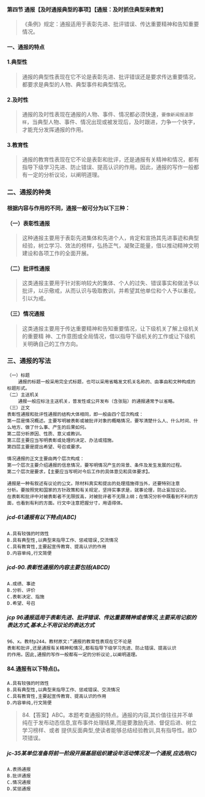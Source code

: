 #### 第四节 通报【及时通报典型的事项】【通报：及时抓住典型来教育】
>   《条例》规定：通报适用于表彰先进、批评错误、传达重要精神和告知重要情况。
    
#### 一、通报的特点
#### 1.典型性
>   通报的典型性表现在它不论是表彰先进、批评错误还是要求传达重要情况，都要求是典型的人物、典型事件和典型情况。
        
#### 2.及时性
>   通报的及时性表现在通报的人物、事件、情况都必须快速，`要像新闻报道那样`，当典型人物、事件、情况出现或被发现后，及时跟进，力争一个快字，才能充分发挥通报的作用。
        
#### 3.教育性
>   通报的教育性表现在它不论是表彰和批评，还是通报有关精神和情况，都有指导下级学习先进、防止错误、提高认识的作用。因此，通报的写作一般都有一定的分析议论，以阐明道理。
    
### 二、通报的种类
#### 根据内容与作用的不同，通报一般可分为以下三种：
#### （一）表彰性通报
>   这种通报主要用于表彰先进集体和先进个人，肯定和宣扬其先进事迹和典型经验，树立学习、效法的榜样，弘扬正气，凝聚正能量，借以推动精神文明建设和各项工作的全面开展。

#### （二）批评性通报
>   这类通报主要用于针对影响较大的集体、个人的过失、错误事实和做法予以批评，以示儆戒，从而认识与吸取教训，并希望其他单位和个人予以重视，引以为戒。

#### （三）情况通报
>   这类通报主要用于传达重要精神和告知重要情况，让下级机关了解上级机关的重要精
        神、工作意图或全局情况，借以指导下级机关的工作或让下级机关明确自己的工作方向。
    
### 三、通报的写法
    （一）标题
        通报的标题一般采用完全式标题，也可以采用省略发文机关名称的、由事由和文种构成的标题形式。
    （二）主送机关
        通报一般应标注主送机关，普发性或公开发布（含张贴）的通报通常予以省略。
    （三）正文
    表彰性通报和批评性通报的结构大体相同，即一般由四个层次构成：
    第一层是情况概述。主要写明被表彰或被批评对象的概略情况，要写清楚什么人、什么时间、什么地方、做了什么事、产生的后果如何。
    第二层分析原因、性质、意义或教训。
    第三层主要应当写明表彰或处理的决定、办法或措施。
    第四层主要是提出希望、号召或要求。
    
    情况通报的正文主要由两个层次构成：
    第一个层次主要介绍通报的信息情况，要写明情况产生的背景、条件及发生发展的过程。
    第二个层次是要求，【主要应当写明对今后工作的具体意见和具体要求】。
    
    通报是一种有叙述有议论的公文。除材料真实和提出的处理措施得当外，还要特别注意
    分析。要按照党和国家的方针政策和有关规定，坚持实事求是，就事论理，防止妄加议论。
    在表彰和批评中对被表彰者不无限拔高，对被批评者不无限上纲；在情况分析中既看到不利的方面，也看到有利的方面。行文中注意把握分寸，用语得体。

##### jcd-61通报有以下特点(ABC)
    A.具有较强的时效性
    B.具有典型性,以典型来指导工作、惩戒错误,交流情况
    C.具有教育性,主要起宣传教育、提高认识的作用
    D.内容单纯,行文简便

##### jcd-90.表彰性通报的内容主要包括(ABCD)
    A.成绩、事迹
    B.分析、评价
    C.表彰决定、指施
    D.希望、号召

##### jcp 96通报适用于表彰先进、批评错误、传达重要精神或者情况,主要采用记叙的表达方式,基本上不用议论的表达方式
    96、x。教材p244。教材原文:“通报的教育性表现在它不论是
    表彰和批评,还是通报有关精神和情况,都有指导下级学习先进、防止错误、提高认识
    的作用。因此,通报的写作一般都有一定的分析议论,以阐明道理。        
    
#### 84.通报有以下特点()。
    A.具有较强的时效性
    B.具有典型性,以典型来指导工作、惩戒错误、交流情况
    C.具有教育性,主要起宣传教育、提高认识的作用
    D.内容单纯,行文简便
>   84.【答案】ABC。本题考查通报的特点。通报的内容,其价值往往并不单
纯在于发布动态信息,宣布事件处理结果,而是要激励先进、督促后进、树立学习榜样、或者
提供反面典型,使读者能够总结经验教训,具有指导性。故D项错误。  

##### jc-35某单位准备将前一阶段开展基层组织建设年活动情况发一个通报,应选用(C)
    A.表扬通报
    B.批评通报
    C.情况通报
    D.奖惩通报























  